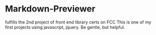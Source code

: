 # Markdown-Previewer
fulfills the 2nd project of front end library certs on FCC
This is one of my first projects using javascript, jquery. Be gentle, but helpful.
